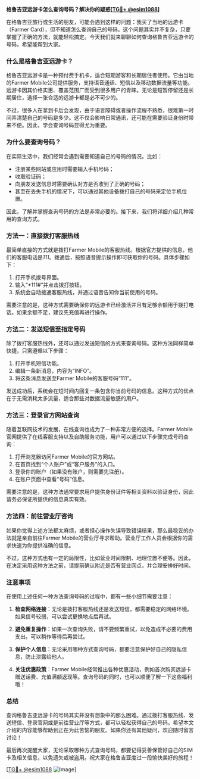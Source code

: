 **格鲁吉亚远游卡怎么查询号码？解决你的疑惑[[TG💪+ @esim1088](https://t.me/s/esim1088)]**

在格鲁吉亚旅行或生活的朋友，可能会遇到这样的问题：我买了当地的远游卡（Farmer Card），但不知道怎么查询自己的号码。这个问题其实并不复杂，只要掌握了正确的方法，就能轻松搞定。今天我们就来聊聊如何查询格鲁吉亚远游卡的号码，希望能帮到大家。

### **什么是格鲁吉亚远游卡？**

格鲁吉亚远游卡是一种预付费手机卡，适合短期游客和长期居住者使用。它由当地的Farmer Mobile公司提供服务，支持语音通话、短信以及移动数据流量等功能。远游卡因其价格实惠、覆盖范围广而受到很多用户的青睐。无论是短暂停留还是长期居住，选择一张合适的远游卡都是必不可少的。

不过，很多人在拿到卡后会发现，由于语言障碍或者操作流程不熟悉，很难第一时间弄清楚自己的号码是多少。这不仅会影响日常通讯，还可能在需要验证身份时带来不便。因此，学会查询号码显得尤为重要。

### **为什么要查询号码？**

在实际生活中，我们经常会遇到需要知道自己的号码的情况。比如：
- 注册某些网站或应用时需要输入手机号码；
- 收取验证码；
- 向朋友发送信息时需要确认对方是否收到了正确的号码；
- 甚至在丢失手机的情况下，可以通过其他设备拨打自己的号码来定位手机位置。

因此，了解并掌握查询号码的方法是非常必要的。接下来，我们将详细介绍几种常用的查询方式。

### **方法一：直接拨打客服热线**

最简单直接的方式就是拨打Farmer Mobile的客服热线。根据官方提供的信息，他们的客服电话是*111*。拨通后，按照语音提示操作即可获取你的号码。具体步骤如下：

1. 打开手机拨号界面。
2. 输入“*111#”并点击拨打按钮。
3. 系统会自动接通客服热线，并通过语音告知你当前使用的号码。

需要注意的是，这种方式需要确保你的远游卡已经激活并且有足够余额用于拨打电话。如果余额不足，建议先充值再进行操作。

### **方法二：发送短信至指定号码**

除了拨打客服热线外，还可以通过发送短信的方式来查询号码。这种方法同样简单快捷，只需遵循以下步骤：

1. 打开手机短信功能。
2. 编辑一条新消息，内容为“INFO”。
3. 将这条消息发送至Farmer Mobile的客服号码“111”。

发送成功后，系统会在短时间内回复一条包含你当前号码的信息。这种方式的优点在于无需消耗太多流量，适合那些对数据流量敏感的用户。

### **方法三：登录官方网站查询**

随着互联网技术的发展，在线查询也成为了一种非常方便的选择。Farmer Mobile官网提供了在线客服支持以及自助服务功能，用户可以通过以下步骤完成号码查询：

1. 打开浏览器访问Farmer Mobile的官方网站。
2. 在首页找到“个人账户”或“客户服务”的入口。
3. 登录你的账户（如果没有账户，则需要先注册）。
4. 在账户页面中查看“号码”信息。

需要注意的是，这种方法通常要求用户提供身份证件等相关资料以验证身份，因此请务必保证所提供的信息真实有效。

### **方法四：前往营业厅咨询**

如果你觉得上述方法都太麻烦，或者担心操作失误导致错误结果，那么最稳妥的办法就是亲自前往Farmer Mobile的营业厅寻求帮助。营业厅工作人员会根据你的需求快速为你提供准确的信息。

不过，这种方式也有一定的局限性，比如营业时间限制、地理位置不便等。因此，在决定采用这种方法之前，请提前确认附近是否有营业网点，并合理安排好时间。

### **注意事项**

在使用上述任何一种方法查询号码的过程中，都有一些小细节需要注意：

1. **检查网络连接**：无论是拨打客服热线还是发送短信，都需要稳定的网络环境。如果信号较弱，可以尝试更换地点后再试。
   
2. **避免重复操作**：如果一次查询失败，请不要频繁重试，以免造成不必要的费用支出。可以稍作等待后再尝试。

3. **保护个人信息**：无论采用哪种方式查询号码，都要注意保护好自己的隐私信息，防止泄露给他人。

4. **关注优惠政策**：Farmer Mobile经常推出各种优惠活动，例如首次购买远游卡赠送话费、充值满额返现等。查询号码的同时，也可以顺便了解一下这些福利哦！

### **总结**

查询格鲁吉亚远游卡的号码其实并没有想象中的那么困难。通过拨打客服热线、发送短信、登录官网或是前往营业厅等方式，都可以轻松获得自己的号码。希望本文介绍的内容能够帮助到正在为此苦恼的朋友。如果你还有其他疑问，欢迎随时留言讨论！

最后再次提醒大家，无论采取哪种方式查询号码，都要记得妥善保管好自己的SIM卡及相关信息，以免遗失或被盗用。祝大家在格鲁吉亚度过一段愉快美好的旅程！

[[TG💪+ @esim1088](https://t.me/s/esim1088) ![Image](https://i.postimg.cc/4NQfJmqS/Snipaste-2025-05-13-00-14-12.png)]